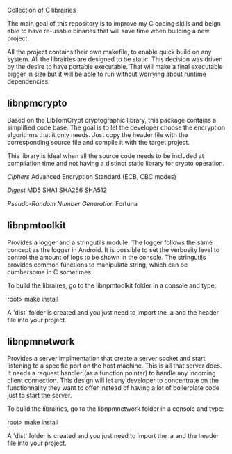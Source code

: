 Collection of C librairies

The main goal of this repository is to improve my C coding skills
and beign able to have re-usable binaries that will save time when
building a new project.

All the project contains their own makefile, to enable quick build 
on any system. All the librairies are designed to be static. This
decision was driven by the desire to have portable executable. That will
make a final executable bigger in size but it will be able to run 
without worrying about runtime dependencies.

libnpmcrypto
-------------------------------------
Based on the LibTomCrypt cryptographic library, this package contains a
simplified code base. The goal is to let the developer choose the 
encryption algorithms that it only needs. Just copy the header file
with the corresponding source file and compile it with the target
project.

This library is ideal when all the source code needs to be included
at compilation time and not having a distinct static library for crypto
operation.

*Ciphers*
Advanced Encryption Standard (ECB, CBC modes)

*Digest*
MD5
SHA1
SHA256
SHA512

*Pseudo-Random Number Generation*
Fortuna


libnpmtoolkit
-------------------------------------
Provides a logger and a stringutils module. The logger follows the
same concept as the logger in Android. It is possible to set the 
verbosity level to control the amount of logs to be shown in the
console. The stringutils provides common functions to manipulate 
string, which can be cumbersome in C sometimes.

To build the libraires, go to the libnpmtoolkit folder in a console
and type:

root> make install

A 'dist' folder is created and you just need to import the .a and the
header file into your project.

libnpmnetwork
-------------------------------------
Provides a server implmentation that create a server socket and
start listening to a specific port on the host machine. This is 
all that server does. It needs a request handler (as a function pointer)
to handle any incoming client connection. This design will let any
developer to concentrate on the functionnality they want to offer 
instead of having a lot of boilerplate code just to start the server.

To build the librairies, go to the libnpmnetwork folder in a console
and type:

root> make install

A 'dist' folder is created and you just need to import the .a and the
header file into your project.

 
